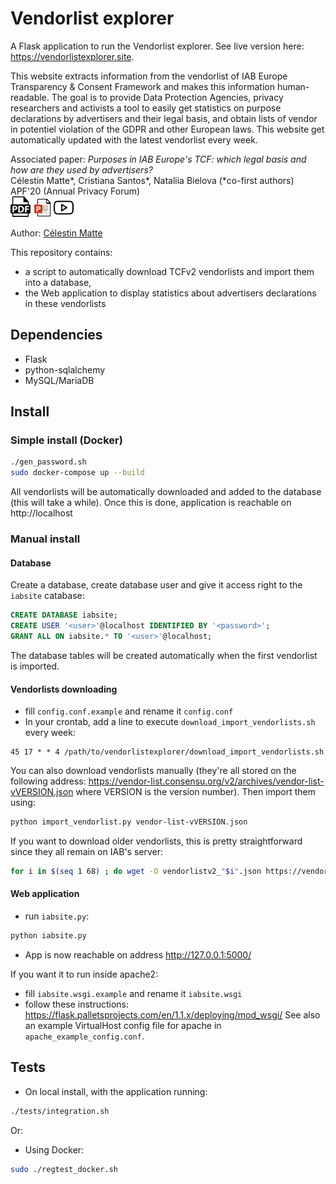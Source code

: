 # Vendorlist explorer

A Flask application to run the Vendorlist explorer. See live version here: https://vendorlistexplorer.site.

This website extracts information from the vendorlist of IAB Europe Transparency & Consent Framework and makes this information human-readable. The goal is to provide Data Protection Agencies, privacy researchers and activists a tool to easily get statistics on purpose declarations by advertisers and their legal basis, and obtain lists of vendor in potentiel violation of the GDPR and other European laws. This website get automatically updated with the latest vendorlist every week.

Associated paper: *Purposes in IAB Europe's TCF: which legal basis and how are they used by advertisers?*  
Célestin Matte*, Cristiana Santos*, Nataliia Bielova (*co-first authors)  
APF'20 (Annual Privacy Forum)  
[![paper](static/pdf_32.png?raw=true "Paper")](https://hal.inria.fr/hal-02566891/document)
[![slides](static/slides.png?raw=true "Slides")](https://ploudseeker.com/files/docs/slides_APF.pdf)
[![video](static/video_32.png?raw=true "Video")](https://youtu.be/pTMKmRp4pSI)

Author: [Célestin Matte](https://cmatte.me)

This repository contains:
- a script to automatically download TCFv2 vendorlists and import them into a database,
- the Web application to display statistics about advertisers declarations in these vendorlists

## Dependencies
- Flask
- python-sqlalchemy
- MySQL/MariaDB

## Install

### Simple install (Docker)

```bash
./gen_password.sh
sudo docker-compose up --build
```
All vendorlists will be automatically downloaded and added to the database (this will take a while). Once this is done, application is reachable on http://localhost

### Manual install

#### Database

Create a database, create database user and give it access right to the `iabsite` catabase:
```sql
CREATE DATABASE iabsite;
CREATE USER '<user>'@localhost IDENTIFIED BY '<password>';
GRANT ALL ON iabsite.* TO '<user>'@localhost;
```
The database tables will be created automatically when the first vendorlist is imported.

#### Vendorlists downloading
- fill `config.conf.example` and rename it `config.conf`
- In your crontab, add a line to execute `download_import_vendorlists.sh` every week:
```
45 17 * * 4 /path/to/vendorlistexplorer/download_import_vendorlists.sh
```

You can also download vendorlists manually (they're all stored on the following address: https://vendor-list.consensu.org/v2/archives/vendor-list-vVERSION.json where VERSION is the version number). Then import them using:
```bash
python import_vendorlist.py vendor-list-vVERSION.json
```

If you want to download older vendorlists, this is pretty straightforward since they all remain on IAB's server:
```bash
for i in $(seq 1 68) ; do wget -O vendorlistv2_"$i".json https://vendor-list.consensu.org/v2/archives/vendor-list-v"$i".json ; done
```

#### Web application
- run `iabsite.py`:
```bash
python iabsite.py
```
- App is now reachable on address http://127.0.0.1:5000/

If you want it to run inside apache2:
- fill `iabsite.wsgi.example` and rename it `iabsite.wsgi`
- follow these instructions: https://flask.palletsprojects.com/en/1.1.x/deploying/mod_wsgi/
See also an example VirtualHost config file for apache in `apache_example_config.conf`.

## Tests

- On local install, with the application running:
```bash
./tests/integration.sh
```

Or:

- Using Docker:
```bash
sudo ./regtest_docker.sh
```
